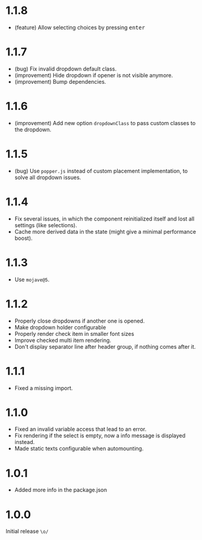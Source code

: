 1.1.8
=====

*   (feature) Allow selecting choices by pressing <kbd>enter</kbd>


1.1.7
=====

*   (bug) Fix invalid dropdown default class.
*   (improvement) Hide dropdown if opener is not visible anymore.
*   (improvement) Bump dependencies.


1.1.6
=====

*   (improvement) Add new option `dropdownClass` to pass custom classes to the dropdown.


1.1.5
=====

*   (bug) Use `popper.js` instead of custom placement implementation, to solve all dropdown issues.


1.1.4
=====

*   Fix several issues, in which the component reinitialized itself and lost all settings (like selections).
*   Cache more derived data in the state (might give a minimal performance boost). 


1.1.3
=====

*   Use `mojave@5`.


1.1.2
=====

*   Properly close dropdowns if another one is opened.
*   Make dropdown holder configurable
*   Properly render check item in smaller font sizes
*   Improve checked multi item rendering.
*   Don't display separator line after header group, if nothing comes after it.


1.1.1
=====

*   Fixed a missing import.


1.1.0
=====

*   Fixed an invalid variable access that lead to an error.
*   Fix rendering if the select is empty, now a info message is displayed instead.
*   Made static texts configurable when automounting.


1.0.1
=====

*   Added more info in the package.json


1.0.0
=====

Initial release `\o/`
